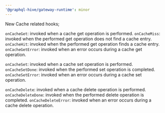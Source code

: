 ```yaml
---
'@graphql-hive/gateway-runtime': minor
---
```


New Cache related hooks;

`onCacheGet`: invoked when a cache get operation is performed.
`onCacheMiss`: invoked when the performed get operation does not find a cache entry.
`onCacheHit`: invoked when the performed get operation finds a cache entry.
`onCacheGetError`: invoked when an error occurs during a cache get operation.

`onCacheSet`: invoked when a cache set operation is performed.
`onCacheSetDone`: invoked when the performed set operation is completed.
`onCacheSetError`: invoked when an error occurs during a cache set operation.

`onCacheDelete`: invoked when a cache delete operation is performed.
`onCacheDeleteDone`: invoked when the performed delete operation is completed.
`onCacheDeleteError`: invoked when an error occurs during a cache delete operation.
